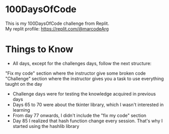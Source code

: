 # 100DaysOfCode

This is my 100DaysOfCode challenge from Replit.  
My replit profile: https://replit.com/@marcodeArg

# Things to Know

- All days, except for the challenges days, follow the next structure:

"Fix my code" section where the instructor give some broken code  
"Challenge" section where the instructor gives you a task to use everything taught on the day

- Challenge days were for testing the knowledge acquired in previous days
- Days 65 to 70 were about the tkinter library, which I wasn't interested in learning
- From day 77 onwards, I didn't include the "fix my code" section
- Day 85 I realized that hash function change every session. That's why I started using the hashlib library
